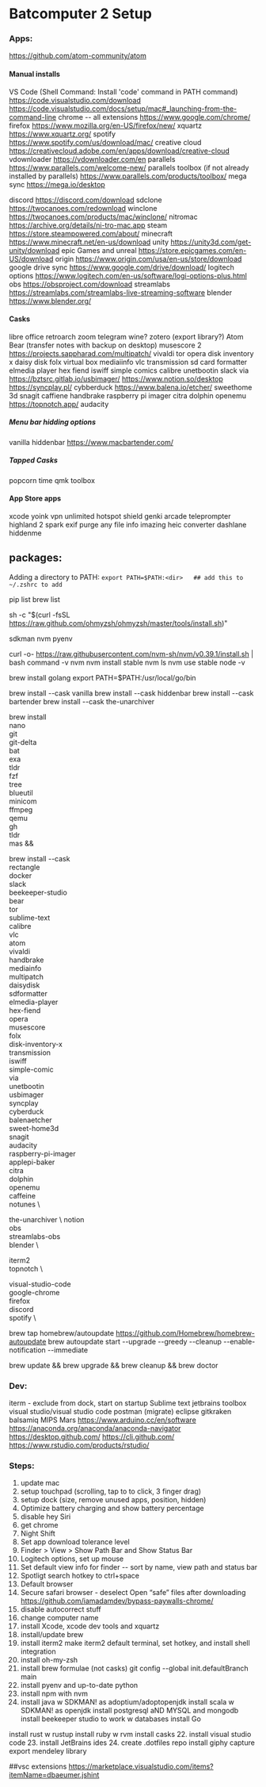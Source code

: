 # Batcomputer 2 Setup

### Apps:


https://github.com/atom-community/atom

#### Manual installs

VS Code (Shell Command: Install 'code' command in PATH command)
https://code.visualstudio.com/download
https://code.visualstudio.com/docs/setup/mac#_launching-from-the-command-line
chrome -- all extensions
https://www.google.com/chrome/
firefox
https://www.mozilla.org/en-US/firefox/new/
xquartz
https://www.xquartz.org/
spotify
https://www.spotify.com/us/download/mac/
creative cloud
https://creativecloud.adobe.com/en/apps/download/creative-cloud
vdownloader
https://vdownloader.com/en
parallels
https://www.parallels.com/welcome-new/
parallels toolbox (if not already installed by parallels)
https://www.parallels.com/products/toolbox/
mega sync
https://mega.io/desktop

discord
https://discord.com/download
sdclone
https://twocanoes.com/redownload
winclone
https://twocanoes.com/products/mac/winclone/
nitromac
https://archive.org/details/ni-tro-mac.app
steam
https://store.steampowered.com/about/
minecraft
https://www.minecraft.net/en-us/download
unity
https://unity3d.com/get-unity/download
epic Games and unreal
https://store.epicgames.com/en-US/download
origin
https://www.origin.com/usa/en-us/store/download
google drive sync
https://www.google.com/drive/download/
logitech options
https://www.logitech.com/en-us/software/logi-options-plus.html
obs
https://obsproject.com/download
streamlabs
https://streamlabs.com/streamlabs-live-streaming-software
blender
https://www.blender.org/

#### Casks

libre office
retroarch
zoom
telegram
wine?
zotero (export library?)
Atom
Bear (transfer notes with backup on desktop)
musescore 2
https://projects.sappharad.com/multipatch/
vivaldi
tor
opera
disk inventory x
daisy disk
folx
virtual box
mediaiinfo
vlc
transmission
sd card formatter
elmedia player
hex fiend
iswiff
simple comics
calibre
unetbootin
slack
via
https://bztsrc.gitlab.io/usbimager/
https://www.notion.so/desktop
https://syncplay.pl/
cybberduck
https://www.balena.io/etcher/
sweethome 3d
snagit
caffiene
handbrake
raspberry pi imager
citra
dolphin
openemu
https://topnotch.app/
audacity

##### Menu bar hidding options
vanilla
hiddenbar
https://www.macbartender.com/

##### Tapped Casks
popcorn time
qmk toolbox


#### App Store apps
xcode
yoink
vpn unlimited
hotspot shield
genki arcade
teleprompter
highland 2
spark
exif purge
any file info
imazing heic converter
dashlane
hiddenme

## packages:

Adding a directory to PATH:
```export PATH=$PATH:<dir>   ## add this to ~/.zshrc to add```

pip list
brew list

sh -c "$(curl -fsSL https://raw.github.com/ohmyzsh/ohmyzsh/master/tools/install.sh)"

sdkman
nvm
pyenv

curl -o- https://raw.githubusercontent.com/nvm-sh/nvm/v0.39.1/install.sh | bash
command -v nvm
nvm install stable
nvm ls
nvm use stable
node -v


brew install golang
export PATH=$PATH:/usr/local/go/bin

brew install --cask vanilla
brew install --cask hiddenbar
brew install --cask bartender
brew install --cask the-unarchiver

brew install \
  nano \
  git \
  git-delta \
  bat \
  exa \
  tldr \
  fzf \
  tree \
  blueutil \
  minicom \
  ffmpeg \
  qemu \
  gh \
  tldr \
  mas &&

brew install --cask \
  rectangle \
  docker \
  slack \
  beekeeper-studio \
  bear \
  tor \
  sublime-text \
  calibre \
  vlc \
  atom \
  vivaldi \
  handbrake \
  mediainfo \
  multipatch \
  daisydisk \
  sdformatter \
  elmedia-player \
  hex-fiend \
  opera \
  musescore \
  folx \
  disk-inventory-x \
  transmission \
  iswiff \
  simple-comic \
  via \
  unetbootin \
  usbimager \
  syncplay \
  cyberduck \
  balenaetcher \
  sweet-home3d \
  snagit \
  audacity \
  raspberry-pi-imager \
  applepi-baker \
  citra \
  dolphin \
  openemu \
  caffeine \
  notunes \

  the-unarchiver \ 
  notion \
  obs \
  streamlabs-obs \
  blender \

  iterm2 \
  topnotch \
  
  visual-studio-code \
  google-chrome \
  firefox \
  discord \
  spotify \
  
  
brew tap homebrew/autoupdate
https://github.com/Homebrew/homebrew-autoupdate
brew autoupdate start --upgrade --greedy --cleanup --enable-notification --immediate

brew update && brew upgrade && brew cleanup && brew doctor



### Dev:
iterm - exclude from dock, start on startup
Sublime text
jetbrains toolbox
visual studio/visual studio code
postman (migrate)
eclipse
gitkraken
balsamiq
MIPS Mars
https://www.arduino.cc/en/software
https://anaconda.org/anaconda/anaconda-navigator
https://desktop.github.com/
https://cli.github.com/
https://www.rstudio.com/products/rstudio/


### Steps:
1. update mac
2. setup touchpad (scrolling, tap to to click, 3 finger drag)
3. setup dock (size, remove unused apps, position, hidden)
4. Optimize battery charging and show battery percentage
5. disable hey Siri
6. get chrome
7. Night Shift
8. Set app download tolerance level
9. Finder > View > Show Path Bar and Show Status Bar
10. Logitech options, set up mouse
11. Set default view info for finder -- sort by name, view path and status bar
12. Spotligt search hotkey to ctrl+space
13. Default browser
14. Secure safari browser - deselect Open “safe” files after downloading
https://github.com/iamadamdev/bypass-paywalls-chrome/
15. disable autocorrect stuff
16. change computer name
17. install Xcode, xcode dev tools and xquartz
18. install/update brew
19. install iterm2
make iterm2 default terminal, set hotkey, and install shell integration
20. install oh-my-zsh
21. install brew formulae (not casks)
  git config --global init.defaultBranch main
22. install pyenv and up-to-date python
23. install npm with nvm
24. install java w SDKMAN! as adoptium/adoptopenjdk
install scala w SDKMAN! as openjdk
install postgresql aND MYSQL and mongodb
install beekeeper studio to work w databases
install Go

install rust w rustup
install ruby w rvm
install casks
22. install visual studio code
23. install JetBrains ides
24. create .dotfiles repo
install giphy capture
export mendeley library

##vsc extensions
https://marketplace.visualstudio.com/items?itemName=dbaeumer.jshint
